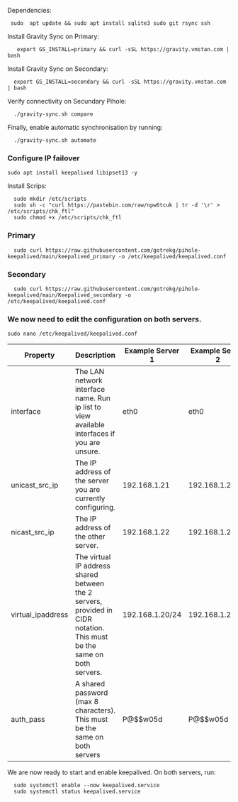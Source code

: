 

Dependencies:

     sudo  apt update && sudo apt install sqlite3 sudo git rsync ssh



Install Gravity Sync on Primary:

       export GS_INSTALL=primary && curl -sSL https://gravity.vmstan.com | bash

Install Gravity Sync on Secondary: 

      export GS_INSTALL=secondary && curl -sSL https://gravity.vmstan.com | bash 


Verify connectivity on Secundary Pihole:     

      ./gravity-sync.sh compare

Finally, enable automatic synchronisation by running:

      ./gravity-sync.sh automate



### Configure IP failover


    sudo apt install keepalived libipset13 -y

Install Scrips:

      sudo mkdir /etc/scripts
      sudo sh -c "curl https://pastebin.com/raw/npw6tcuk | tr -d '\r' > /etc/scripts/chk_ftl"
      sudo chmod +x /etc/scripts/chk_ftl

### Primary 

      sudo curl https://raw.githubusercontent.com/gotrekg/pihole-keepalived/main/keepalived_primary -o /etc/keepalived/keepalived.conf

### Secondary 

      sudo curl https://raw.githubusercontent.com/gotrekg/pihole-keepalived/main/Keepalived_secondary -o /etc/keepalived/keepalived.conf


### We now need to edit the configuration on both servers.   

    sudo nano /etc/keepalived/keepalived.conf


|      Property        | Description                                                 | Example Server 1| Example Server 2|
|----------------------|-------------------------------------------------------------|-----------------|-----------------|
| interface  | The LAN network interface name. Run ip list to view available interfaces if you are unsure.   | eth0            |         eth0   |
| unicast_src_ip  | The IP address of the server you are currently configuring.   | 192.168.1.21             |      192.168.1.22            |
| nicast_src_ip  | The IP address of the other server.   |         192.168.1.22         |       192.168.1.22        |                   
| virtual_ipaddress    | The virtual IP address shared between the 2 servers, provided in CIDR notation. This must be the same on both servers.   |     192.168.1.20/24     |        192.168.1.20/24        |
| auth_pass  | A shared password (max 8 characters). This must be the same on both servers   |       P@$$w05d       |        P@$$w05d       |



We are now ready to start and enable keepalived. On both servers, run:

      sudo systemctl enable --now keepalived.service
      sudo systemctl status keepalived.service

